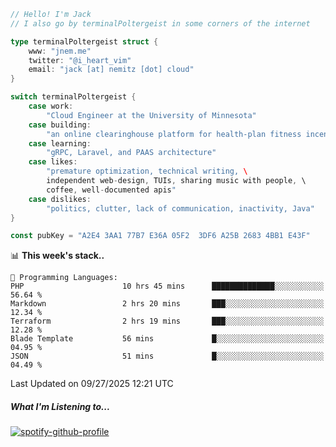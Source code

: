 ```go
// Hello! I'm Jack
// I also go by terminalPoltergeist in some corners of the internet

type terminalPoltergeist struct {
    www: "jnem.me"
    twitter: "@i_heart_vim"
    email: "jack [at] nemitz [dot] cloud"
}

switch terminalPoltergeist {
    case work:
        "Cloud Engineer at the University of Minnesota"
    case building:
        "an online clearinghouse platform for health-plan fitness incentive programs"
    case learning:
        "gRPC, Laravel, and PAAS architecture"
    case likes:
        "premature optimization, technical writing, \
        independent web-design, TUIs, sharing music with people, \
        coffee, well-documented apis"
    case dislikes:
        "politics, clutter, lack of communication, inactivity, Java"
}

const pubKey = "A2E4 3AA1 77B7 E36A 05F2  3DF6 A25B 2683 4BB1 E43F"
```

<!--START_SECTION:waka-->
📊 **This week's stack..** 

```text
💬 Programming Languages: 
PHP                      10 hrs 45 mins      ██████████████░░░░░░░░░░░   56.64 % 
Markdown                 2 hrs 20 mins       ███░░░░░░░░░░░░░░░░░░░░░░   12.34 % 
Terraform                2 hrs 19 mins       ███░░░░░░░░░░░░░░░░░░░░░░   12.28 % 
Blade Template           56 mins             █░░░░░░░░░░░░░░░░░░░░░░░░   04.95 % 
JSON                     51 mins             █░░░░░░░░░░░░░░░░░░░░░░░░   04.49 % 
```


 Last Updated on 09/27/2025 12:21 UTC
<!--END_SECTION:waka-->

##### What I'm Listening to...

[![spotify-github-profile](https://jnem.me/listening-item?maxAge=2592000)](https://jnem.me/listening)
